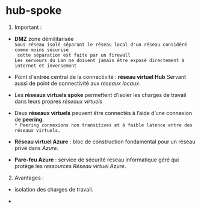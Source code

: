 # hub-spoke

1. Important :

* __DMZ__ zone démilitarisée  
`Sous réseau isolé séparant le réseau local d'un réseau considéré comme moins sécurisé`  
` cette séparation est faite par un firewall`  
`Les serveurs du Lan ne doivent jamais être exposé directement à internet et inversement `  

* Point d'entrée central de la connectivité : __réseau virtuel Hub__
Servant aussi de point de connectivité aux *réseaux locaux*.

* Les __réseaux virtuels spoke__ permettent d’isoler les charges de travail dans leurs propres *réseaux virtuels*

*  Deux __réseaux virtuels__ peuvent être connectés à l’aide d’une connexion de __peering__.  
`* Peering connexions non transitives et à faible latence entre des réseaux virtuels.`  
* __Réseau virtuel Azure__ : bloc de construction fondamental pour un réseau privé dans *Azure*.  

* __Pare-feu Azure__ : service de sécurité réseau informatique géré qui protège les *ressources Réseau virtuel Azure*.  

2. Avantages :

* isolation des charges de travail.

* 